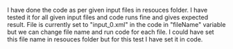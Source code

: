 
I have done the code as per given input files in resouces folder. I have tested it for all given input files and code runs fine and gives expected result. File is currently set to "input_0.xml" in the code in "fileName" variable but we can change file name and run code for each file. I could have set this file name in resouces folder but for this test I have set it in code.
